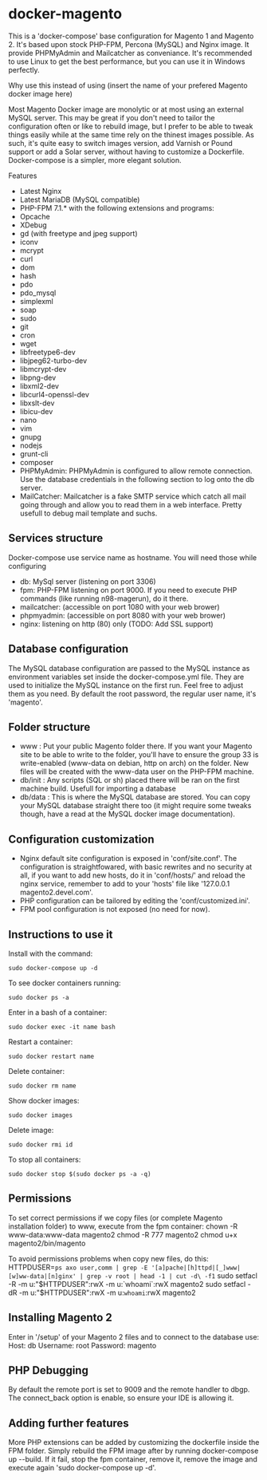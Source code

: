 docker-magento
===========

This is a 'docker-compose' base configuration for Magento 1 and Magento 2. It's based upon stock PHP-FPM, Percona (MySQL) and Nginx image. It provide PHPMyAdmin and Mailcatcher as conveniance. It's recommended to use Linux to get the best performance, but you can use it in Windows perfectly.

Why use this instead of using (insert the name of your prefered Magento docker image here)

Most Magento Docker image are monolytic or at most using an external MySQL server. This may be great if you don't need to tailor the configuration often or like to rebuild image, but I prefer to be able to tweak things easily while at the same time rely on the thinest images possible. As such, it's quite easy to switch images version, add Varnish or Pound support or add a Solar server, without having to customize a Dockerfile. Docker-compose is a simpler, more elegant solution.

Features

* Latest Nginx
* Latest MariaDB (MySQL compatible)
* PHP-FPM 7.1.* with the following extensions and programs:
* Opcache
* XDebug
* gd (with freetype and jpeg support)
* iconv
* mcrypt
* curl
* dom
* hash
* pdo
* pdo_mysql
* simplexml
* soap
* sudo
* git
* cron
* wget
* libfreetype6-dev
* libjpeg62-turbo-dev
* libmcrypt-dev
* libpng-dev
* libxml2-dev
* libcurl4-openssl-dev
* libxslt-dev
* libicu-dev
* nano
* vim
* gnupg
* nodejs
* grunt-cli
* composer
* PHPMyAdmin: PHPMyAdmin is configured to allow remote connection. Use the database credentials in the following section to log onto the db server.
* MailCatcher: Mailcatcher is a fake SMTP service which catch all mail going through and allow you to read them in a web interface. Pretty usefull to debug mail template and suchs.

Services structure
----
Docker-compose use service name as hostname. You will need those while configuring
* db: MySql server (listening on port 3306)
* fpm: PHP-FPM listening on port 9000. If you need to execute PHP commands (like running n98-magerun), do it there.
* mailcatcher: (accessible on port 1080 with your web brower) 
* phpmyadmin: (accessible on port 8080 with your web brower)
* nginx: listening on http (80) only (TODO: Add SSL support)

 

Database configuration
----
The MySQL database configuration are passed to the MySQL instance as environment variables set inside the docker-compose.yml file. They are used to initialize the MySQL instance on the first run. Feel free to adjust them as you need. By default the root password, the regular user name, it's 'magento'.

 

Folder structure
----
* www : Put your public Magento folder there. If you want your Magento site to be able to write to the folder, you'll have to ensure the group 33 is write-enabled (www-data on debian, http on arch) on the folder. New files will be created with the www-data user on the PHP-FPM machine.
* db/init : Any scripts (SQL or sh) placed there will be ran on the first machine build. Usefull for importing a database
* db/data : This is where the MySQL database are stored. You can copy your MySQL database straight there too (it might require some tweaks though, have a read at the MySQL docker image documentation).



Configuration customization
----
* Nginx default site configuration is exposed in 'conf/site.conf'. The configuration is straightfowared, with basic rewrites and no security at all, if you want to add new hosts, do it in 'conf/hosts/' and reload the nginx service, remember to add to your 'hosts' file like '127.0.0.1 magento2.devel.com'.
* PHP configuration can be tailored by editing the 'conf/customized.ini'.
* FPM pool configuration is not exposed (no need for now).

 

Instructions to use it
----
Install with the command:
```
sudo docker-compose up -d
```

To see docker containers running:
```
sudo docker ps -a
```

Enter in a bash of a container:
```
sudo docker exec -it name bash
```

Restart a container:
```
sudo docker restart name
```

Delete container:
```
sudo docker rm name
```

Show docker images:
```
sudo docker images
```

Delete image:
```
sudo docker rmi id
```

To stop all containers:
```
sudo docker stop $(sudo docker ps -a -q)
```

Permissions
----
To set correct permissions if we copy files (or complete Magento installation folder) to www, execute from the fpm container:
chown -R www-data:www-data magento2
chmod -R 777 magento2
chmod u+x magento2/bin/magento

To avoid permissions problems when copy new files, do this:
HTTPDUSER=`ps axo user,comm | grep -E '[a]pache|[h]ttpd|[_]www|[w]ww-data|[n]ginx' | grep -v root | head -1 | cut -d\ -f1`
sudo setfacl -R -m u:"$HTTPDUSER":rwX -m u:`whoami`:rwX magento2
sudo setfacl -dR -m u:"$HTTPDUSER":rwX -m u:`whoami`:rwX magento2

 

Installing Magento 2
----
Enter in '/setup' of your Magento 2 files and to connect to the database use:
Host: db
Username: root
Password: magento

 

PHP Debugging
----
By default the remote port is set to 9009 and the remote handler to dbgp. The connect_back option is enable, so ensure your IDE is allowing it.

 

Adding further features
----
More PHP extensions can be added by customizing the dockerfile inside the FPM folder. Simply rebuild the FPM image after by running docker-compose up --build.
If it fail, stop the fpm container, remove it, remove the image and execute again 'sudo docker-compose up -d'.
